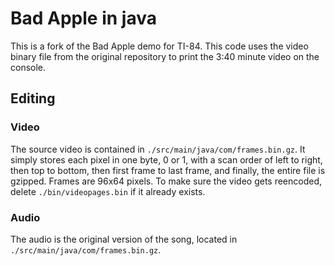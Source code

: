 # Bad Apple in java
This is a fork of the Bad Apple demo for TI-84. This code uses the video binary file from the original repository to print the 3:40 minute video on the console.

## Editing

### Video
The source video is contained in `./src/main/java/com/frames.bin.gz`. It simply stores each pixel in one byte, 0 or 1, with a scan order of left to right, then top to bottom, then first frame to last frame, and finally, the entire file is gzipped. Frames are 96x64 pixels. To make sure the video gets reencoded, delete `./bin/videopages.bin` if it already exists.

### Audio
The audio is the original version of the song, located in `./src/main/java/com/frames.bin.gz`.
